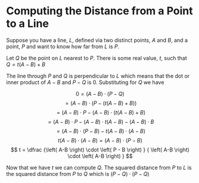 # Computing the Distance from a Point to a Line

Suppose you have a line, $L$, defined via two distinct points, $A$ and $B$, and a point, $P$ and want to know how far from $L$ is $P$.

Let $Q$ be the point on $L$ nearest to $P$. There is some real value, $t$, such that $Q = t \left( A-B \right) + B$

The line through $P$ and $Q$ is perpendicular to $L$ which means that the dot or inner product of $A-B$ and $P-Q$ is $0$. Substituting for $Q$ we have

$$ 0 = \left( A-B \right) \cdot \left( P-Q \right) $$
$$ = \left( A-B \right) \cdot \left( P- \left( t \left(A-B \right) + B \right) \right) $$
$$ = \left( A-B \right) \cdot P - \left( A-B \right) \cdot (t(A-B) + B) $$
$$ = \left( A-B \right) \cdot P - \left( A-B \right) \cdot t \left( A-B \right) - \left( A-B \right) \cdot B $$
$$ = \left( A-B \right) \cdot \left( P - B \right) - t \left( A-B \right) \cdot \left( A-B \right) $$
$$ t \left( A-B \right) \cdot \left( A-B \right) = \left( A-B \right) \cdot \left( P - B \right) $$
$$ t  = \dfrac {\left( A-B \right) \cdot \left( P - B \right) } { \left( A-B \right) \cdot \left( A-B \right) } $$

Now that we have $t$ we can compute $Q$. The squared distance from $P$ to $L$ is the squared distance from $P$ to $Q$ which is $\left(  P-Q \right) \cdot \left(  P-Q \right)$
